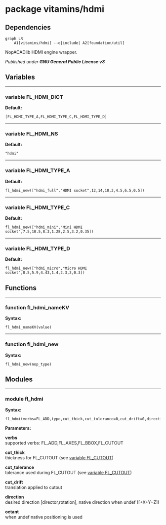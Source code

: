 # package vitamins/hdmi

## Dependencies

```mermaid
graph LR
    A1[vitamins/hdmi] --o|include| A2[foundation/util]
```

NopACADlib HDMI engine wrapper.



*Published under __GNU General Public License v3__*

## Variables

---

### variable FL_HDMI_DICT

__Default:__

    [FL_HDMI_TYPE_A,FL_HDMI_TYPE_C,FL_HDMI_TYPE_D]

---

### variable FL_HDMI_NS

__Default:__

    "hdmi"

---

### variable FL_HDMI_TYPE_A

__Default:__

    fl_hdmi_new(["hdmi_full","HDMI socket",12,14,10,3,4.5,6.5,0.5])

---

### variable FL_HDMI_TYPE_C

__Default:__

    fl_hdmi_new(["hdmi_mini","Mini HDMI socket",7.5,10.5,8.3,1.28,2.5,3.2,0.35])

---

### variable FL_HDMI_TYPE_D

__Default:__

    fl_hdmi_new(["hdmi_micro","Micro HDMI socket",8.5,5.9,4.43,1.4,2.3,3,0.3])

## Functions

---

### function fl_hdmi_nameKV

__Syntax:__

```text
fl_hdmi_nameKV(value)
```

---

### function fl_hdmi_new

__Syntax:__

```text
fl_hdmi_new(nop_type)
```

## Modules

---

### module fl_hdmi

__Syntax:__

    fl_hdmi(verbs=FL_ADD,type,cut_thick,cut_tolerance=0,cut_drift=0,direction,octant)

__Parameters:__

__verbs__  
supported verbs: FL_ADD,FL_AXES,FL_BBOX,FL_CUTOUT

__cut_thick__  
thickness for FL_CUTOUT (see [variable FL_CUTOUT](foundation/defs.md#variable-fl_cutout))

__cut_tolerance__  
tolerance used during FL_CUTOUT (see [variable FL_CUTOUT](foundation/defs.md#variable-fl_cutout))

__cut_drift__  
translation applied to cutout

__direction__  
desired direction [director,rotation], native direction when undef ([+X+Y+Z])

__octant__  
when undef native positioning is used


